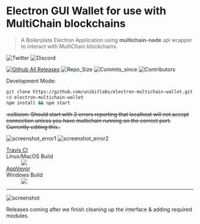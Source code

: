 # Electron GUI Wallet for use with MultiChain blockchains

>  A Boilerplate Electron Application using **multichain-node** api wrapper to interact with MultiChain blockchains.
>   
![Twitter](https://img.shields.io/twitter/follow/unibitlabs.svg?style=social&logo=twitter&label=Follow&maxAge=2592000)
![Discord](https://img.shields.io/discord/393883776096272384.svg)


[![Github All Releases](https://img.shields.io/github/downloads/unibitlabs/electron-multichain-wallet/total.svg?style=social)](https://github.com/unibitlabs/electron-multichain-wallet/releases)
![Repo_Size](https://img.shields.io/github/repo-size/badges/shields.svg)
![Commits_since](https://img.shields.io/github/commits-since/unibitlabs/electron-multichain-framework/1.0.0.svg)
![Contributors](https://img.shields.io/github/contributors/unibitlabs/electron-multichain-framework.svg)

Development Mode:
~~~~bash
git clone https://github.com/unibitlabs/electron-multichain-wallet.git
cd electron-multichain-wallet
npm install && npm start
~~~~

<s>
:collision: Should start with 2 errors reporting that localhost will not accept connection unless you have multichain running on the correct port. Currently editing this..
</s>

![screenshot_error1](https://image.ibb.co/h2Fcnn/2018_03_12_15_32_19_Error.png "Error 1")
![screenshot_error2](https://image.ibb.co/jCx1DS/2018_03_12_15_33_03_Error.png "Error 2")

<dl><a href="https://travis-ci.org/unibitlabs/electron-multichain-framework/branches">
  <dt>Travis CI</dt></a> Linux/MacOS Build
  <dd><img src="https://travis-ci.org/unibitlabs/electron-multichain-framework.svg?branch=master"></dd>
  <a href="https://ci.appveyor.com/project/Roy/electron-multichain-framework">
    <dt>AppVeyor</dt></a> Windows Build
  <dd><img src="https://ci.appveyor.com/api/projects/status/c0ktjf99cqm19f3m?svg=true"></dd>
</dl>

***

![screenshot](https://image.ibb.co/dfZUF7/demo_mc.png "Screenshot")

Releases coming after we finish cleaning up the interface & adding required modules.
